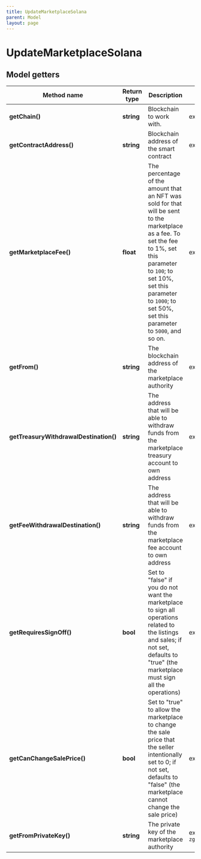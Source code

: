 ```yaml
---
title: UpdateMarketplaceSolana
parent: Model
layout: page
---
```


# UpdateMarketplaceSolana

## Model getters

Method name | Return type | Description | Notes
------------ | ------------- | ------------- | -------------
**getChain()** | **string** | Blockchain to work with. | ex.: `SOL`
**getContractAddress()** | **string** | Blockchain address of the smart contract | ex.: `FZAS4mtPvswgVxbpc117SqfNgCDLTCtk5CoeAtt58FWU`
**getMarketplaceFee()** | **float** | The percentage of the amount that an NFT was sold for that will be sent to the marketplace as a fee. To set the fee to 1%, set this parameter to <code>100</code>; to set 10%, set this parameter to <code>1000</code>; to set 50%, set this parameter to <code>5000</code>, and so on. | ex.: `150` [optional]
**getFrom()** | **string** | The blockchain address of the marketplace authority | ex.: `FZAS4mtPvswgVxbpc117SqfNgCDLTCtk5CoeAtt58FWU`
**getTreasuryWithdrawalDestination()** | **string** | The address that will be able to withdraw funds from the marketplace treasury account to own address | ex.: `FZAS4mtPvswgVxbpc117SqfNgCDLTCtk5CoeAtt58FWU` [optional]
**getFeeWithdrawalDestination()** | **string** | The address that will be able to withdraw funds from the marketplace fee account to own address | ex.: `FZAS4mtPvswgVxbpc117SqfNgCDLTCtk5CoeAtt58FWU` [optional]
**getRequiresSignOff()** | **bool** | Set to "false" if you do not want the marketplace to sign all operations related to the listings and sales; if not set, defaults to "true" (the marketplace must sign all the operations) | ex.: `true` [optional]
**getCanChangeSalePrice()** | **bool** | Set to "true" to allow the marketplace to change the sale price that the seller intentionally set to 0; if not set, defaults to "false" (the marketplace cannot change the sale price) | ex.: `true` [optional]
**getFromPrivateKey()** | **string** | The private key of the marketplace authority | ex.: `zgsAKfjuXrAxEyuYRxbbxPM3rdsPbJPnGreaGMbcdUApJ6wHnCqQnf9b1RNPdeZxsRMkezh4VgXQ7YrbpndGtEv`

